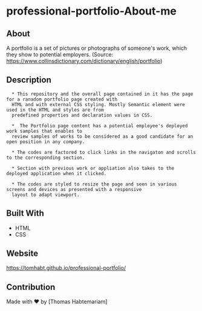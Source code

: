 # professional-portfolio-About-me

## About
A portfolio is a set of pictures or photographs of someone's work, which they show to potential employers.
      (Source: https://www.collinsdictionary.com/dictionary/english/portfolio)
      
## Description      
      * This repository and the overall page contained in it has the page for a ranadom portfolio page created with
      HTML and with external CSS styling. Mostly Semantic element were used in the HTML and styles are from 
      predefined properties and declaration values in CSS. 
      
      *  The Portfolio page content has a potential employee's deployed  work samples that enables to 
      review samples of works to be considered as a good candidate for an open position in any company.
      
      * The codes are factored to click links in the navigaton and scrolls to the corresponding section.
      
      * Section with previous work or appliation also takes to the deployed application when it clicked.
      
      * The codes are styled to resize the page and seen in various screens and devices as presented with a responsive 
      layout to adapt viewport.
      
## Built With
* HTML
* CSS

## Website
https://tomhabt.github.io/professional-portfolio/

## Contribution
Made with ❤️ by [Thomas Habtemariam]
      
